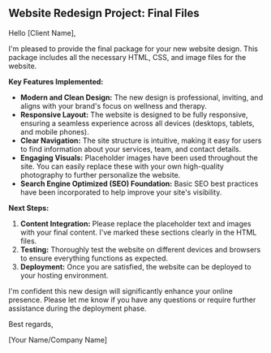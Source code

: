 ## Website Redesign Project: Final Files

Hello [Client Name],

I'm pleased to provide the final package for your new website design. This package includes all the necessary HTML, CSS, and image files for the website. 

**Key Features Implemented:**

*   **Modern and Clean Design:** The new design is professional, inviting, and aligns with your brand's focus on wellness and therapy.
*   **Responsive Layout:** The website is designed to be fully responsive, ensuring a seamless experience across all devices (desktops, tablets, and mobile phones).
*   **Clear Navigation:** The site structure is intuitive, making it easy for users to find information about your services, team, and contact details.
*   **Engaging Visuals:** Placeholder images have been used throughout the site. You can easily replace these with your own high-quality photography to further personalize the website.
*   **Search Engine Optimized (SEO) Foundation:** Basic SEO best practices have been incorporated to help improve your site's visibility.

**Next Steps:**

1.  **Content Integration:** Please replace the placeholder text and images with your final content. I've marked these sections clearly in the HTML files.
2.  **Testing:** Thoroughly test the website on different devices and browsers to ensure everything functions as expected.
3.  **Deployment:** Once you are satisfied, the website can be deployed to your hosting environment.

I'm confident this new design will significantly enhance your online presence. Please let me know if you have any questions or require further assistance during the deployment phase.

Best regards,

[Your Name/Company Name]
